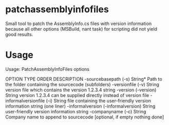 patchassemblyinfofiles
======================
Small tool to patch the AssemblyInfo.cs files with version information because all other options (MSBuild, nant task) for scripting did not yield good results.

Usage
======================
Usage: PatchAssemblyInfoFiles options

   OPTION                                TYPE      ORDER   DESCRIPTION
   -sourcebasepath (-s)                  String*           Path to the folder containing the sourcecode (subfolders)
   -versionfile (-v)                     String            version file which contains the version 1.2.3.4 string
   -version (-version)                   String            version 1.2.3.4 can be supplied directly instead of version file
   -informalversionfile (-i)             String            file containing the user-friendly version information string (one liner)
   -informalversion (-informalversion)   String            user-friendly version information string
   -companyname (-c)                     String            Company name to append to sourcecode [optional, if empty nothing done]